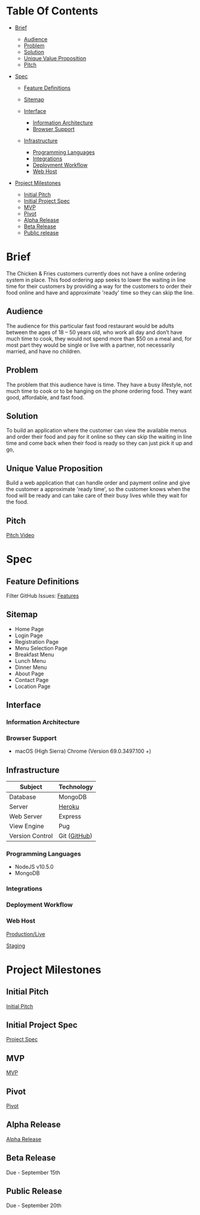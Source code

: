 # Table Of Contents

* [Brief](https://github.com/piazzaana/chicken-fries/blob/develop/docs/readme.md#brief)
    * [Audience](https://github.com/piazzaana/chicken-fries/blob/develop/docs/readme.md#audience)
    * [Problem](https://github.com/piazzaana/chicken-fries/blob/develop/docs/readme.md#problem)
    * [Solution](https://github.com/piazzaana/chicken-fries/blob/develop/docs/readme.md#solution)
    * [Unique Value Proposition](https://github.com/piazzaana/chicken-fries/blob/develop/docs/readme.md#unique-value-proposition)
    * [Pitch](https://github.com/piazzaana/chicken-fries/blob/develop/docs/readme.md#pitch)
    
* [Spec](https://github.com/piazzaana/chicken-fries/blob/develop/docs/readme.md#spec)
    * [Feature Definitions](https://github.com/piazzaana/chicken-fries/blob/develop/docs/readme.md#feature-definitions)
    * [Sitemap](https://github.com/piazzaana/chicken-fries/blob/develop/docs/readme.md#sitemap)
    
    * [Interface](https://github.com/piazzaana/chicken-fries/blob/develop/docs/readme.md#interface)
        * [Information Architecture](https://github.com/piazzaana/chicken-fries/blob/develop/docs/readme.md#information-architecture)
        * [Browser Support](https://github.com/piazzaana/chicken-fries/blob/develop/docs/readme.md#browser-support)
        
    * [Infrastructure](https://github.com/piazzaana/chicken-fries/blob/develop/docs/readme.md#infrastructure)
        * [Programming Languages](https://github.com/piazzaana/chicken-fries/blob/develop/docs/readme.md#programming-languages)
        * [Integrations](https://github.com/piazzaana/chicken-fries/blob/develop/docs/readme.md#integrations)
        * [Deployment Workflow](https://github.com/piazzaana/chicken-fries/blob/develop/docs/readme.md#deployment-workflow)
        * [Web Host](https://github.com/piazzaana/chicken-fries/blob/develop/docs/readme.md#web-host)
        
* [Project Milestones](https://github.com/piazzaana/chicken-fries/blob/develop/docs/readme.md#project-milestones)
    * [Initial Pitch](https://github.com/piazzaana/chicken-fries/blob/develop/docs/readme.md#initial-pitch)
    * [Initial Project Spec](https://github.com/piazzaana/chicken-fries/blob/develop/docs/readme.md#initial-project-spec)
    * [MVP](https://github.com/piazzaana/chicken-fries/blob/develop/docs/readme.md#mvp)
    * [Pivot](https://github.com/piazzaana/chicken-fries/blob/develop/docs/readme.md#pivot)
    * [Alpha Release](https://github.com/piazzaana/chicken-fries/blob/develop/docs/readme.md#alpha-release)
    * [Beta Release](https://github.com/piazzaana/chicken-fries/blob/develop/docs/readme.md#beta-release)
    * [Public release](https://github.com/piazzaana/chicken-fries/blob/develop/docs/readme.md#public-release)

# Brief
The Chicken & Fries customers currently does not have a online ordering system in place. This food ordering app seeks to lower the waiting in line time for their customers by providing a way for the customers to order their food online and have and approximate 'ready' time so they can skip the line.

## Audience
The audience for this particular fast food restaurant would be adults between the ages of 18 – 50 years old, who work all day and don’t have much time to cook, they would not spend more than $50 on a meal and, for most part they would be single or live with a partner, not necessarily married, and have no children. 

## Problem
The problem that this audience have is time. They have a busy lifestyle, not much time to cook or to be hanging on the phone ordering food. They want good, affordable, and fast food.

## Solution
To build an application where the customer can view the available menus and order their food and pay for it online so they can skip the waiting in line time and come back when their food is ready so they can just pick it up and go,

## Unique Value Proposition
Build a web application that can handle order and payment online and give the customer a approximate 'ready time', so the customer knows when the food will be ready and can take care of their busy lives while they wait for the food.

## Pitch
[Pitch Video](https://www.youtube.com/watch?v=ymOAJD-CXl0&feature=youtu.be)

# Spec

## Feature Definitions
Filter GitHub Issues: [Features](https://github.com/piazzaana/chicken-fries/issues)

## Sitemap
* Home Page
* Login Page
* Registration Page
* Menu Selection Page
* Breakfast Menu
* Lunch Menu
* Dinner Menu
* About Page
* Contact Page
* Location Page

## Interface

### Information Architecture

### Browser Support
* macOS (High Sierra) Chrome (Version 69.0.3497.100 +)

## Infrastructure
Subject | Technology
------------ | -------------
Database | MongoDB
Server | [Heroku](https://signup.heroku.com/?c=70130000001xDpdAAE&gclid=CjwKCAjwrNjcBRA3EiwAIIOvq2oCd5TFYKzJcZKCfMbWPMPHlotBSAf-IWOglGjycW0UBP-saRn3cxoCtaQQAvD_BwE)
Web Server | Express
View Engine | Pug
Version Control | Git ([GitHub](https://github.com/piazzaana/chicken-fries))

### Programming Languages
* NodeJS v10.5.0
* MongoDB

### Integrations

### Deployment Workflow

### Web Host
[Production/Live](https://chicken-fries.herokuapp.com/)

[Staging](https://chicken-fries-staging.herokuapp.com/)

# Project Milestones

## Initial Pitch
[Initial Pitch](https://youtu.be/ymOAJD-CXl0)

## Initial Project Spec
[Project Spec](https://drive.google.com/drive/u/0/folders/1KMWsWTB7SPJ_40FZAg2L5TQ81lDt3Whn)

## MVP
[MVP](https://github.com/piazzaana/chicken-fries/releases/tag/1.0)

## Pivot
[Pivot]()

## Alpha Release
[Alpha Release]()

## Beta Release
Due - September 15th

## Public Release
Due - September 20th